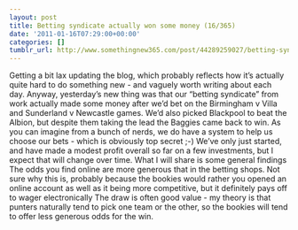 ```yaml
---
layout: post
title: Betting syndicate actually won some money (16/365)
date: '2011-01-16T07:29:00+00:00'
categories: []
tumblr_url: http://www.somethingnew365.com/post/44289259027/betting-syndicate-actually-won-some-money-163
---
```

Getting a bit lax updating the blog, which probably reflects how it’s actually quite hard to do something new - and vaguely worth writing about each day.
Anyway, yesterday’s new thing was that our “betting syndicate” from work actually made some money after we’d bet on the Birmingham v Villa and Sunderland v Newcastle games. We’d also picked Blackpool to beat the Albion, but despite them taking the lead the Baggies came back to win.
As you can imagine from a bunch of nerds, we do have a system to help us choose our bets - which is obviously top secret ;-) We’ve only just started, and have made a modest profit overall so far on a few investments, but I expect that will change over time.
What I will share is some general findings
The odds you find online are more generous that in the betting shops. Not sure why this is, probably because the bookies would rather you opened an online account as well as it being more competitive, but it definitely pays off to wager electronically
The draw is often good value - my theory is that punters naturally tend to pick one team or the other, so the bookies will tend to offer less generous odds for the win.
